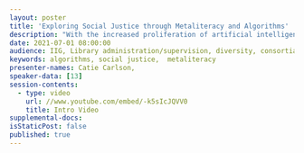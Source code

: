 ```yaml
---
layout: poster
title: 'Exploring Social Justice through Metaliteracy and Algorithms'
description: "With the increased proliferation of artificial intelligence, algorithms play an unavoidable role in our lives. While many trust the algorithms without question, there is growing scholarship about the biases and imperfections within them.  Because of the relationship between algorithms and information seeking, it has implications on information literacy education. What do we know about the algorithms and their influences on results and user behavior? How does metaliteracy fit into the equation? \n\nThis poster looks to address these questions of algorithmic influence and metaliteracy through two means. First, it investigates the literature exploring the sources of algorithmic injustice and provides concrete examples. Then, it applies metaliteracy to algorithmic influences, which results in an action plan. Because metaliteracy is a foundational concept for the information literacy framework, it brings connection between librarian instruction goals and a trending societal concern."
date: 2021-07-01 08:00:00
audience: IIG, Library administration/supervision, diversity, consortia, emerging technologies, reference
keywords: algorithms, social justice,  metaliteracy
presenter-names: Catie Carlson,
speaker-data: [13]
session-contents:
  - type: video
    url: //www.youtube.com/embed/-k5sIcJQVV0
    title: Intro Video
supplemental-docs:
isStaticPost: false
published: true
---
```

